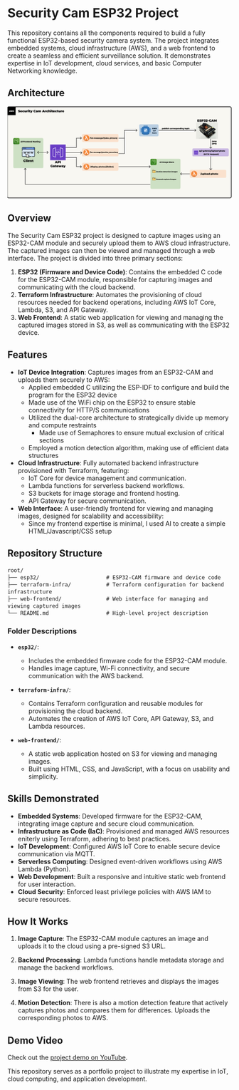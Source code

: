 # Security Cam ESP32 Project

This repository contains all the components required to build a fully functional ESP32-based security camera system. The project integrates embedded systems, cloud infrastructure (AWS), and a web frontend to create a seamless and efficient surveillance solution. It demonstrates expertise in IoT development, cloud services, and basic Computer Networking knowledge.

## Architecture

![ESP32 Architecture](esp32-architecture.jpg)

## Overview

The Security Cam ESP32 project is designed to capture images using an ESP32-CAM module and securely upload them to AWS cloud infrastructure. The captured images can then be viewed and managed through a web interface. The project is divided into three primary sections:

1. **ESP32 (Firmware and Device Code)**: Contains the embedded C code for the ESP32-CAM module, responsible for capturing images and communicating with the cloud backend.
2. **Terraform Infrastructure**: Automates the provisioning of cloud resources needed for backend operations, including AWS IoT Core, Lambda, S3, and API Gateway.
3. **Web Frontend**: A static web application for viewing and managing the captured images stored in S3, as well as communicating with the ESP32 device.

## Features

- **IoT Device Integration**: Captures images from an ESP32-CAM and uploads them securely to AWS:
  - Applied embedded C utilizing the ESP-IDF to configure and build the program for the ESP32 device
  - Made use of the WiFi chip on the ESP32 to ensure stable connectivity for HTTP/S communications
  - Utilized the dual-core architecture to strategically divide up memory and compute restraints
    - Made use of Semaphores to ensure mutual exclusion of critical sections
  - Employed a motion detection algorithm, making use of efficient data structures
- **Cloud Infrastructure**: Fully automated backend infrastructure provisioned with Terraform, featuring:
  - IoT Core for device management and communication.
  - Lambda functions for serverless backend workflows.
  - S3 buckets for image storage and frontend hosting.
  - API Gateway for secure communication.
- **Web Interface**: A user-friendly frontend for viewing and managing images, designed for scalability and accessibility:
  - Since my frontend expertise is minimal, I used AI to create a simple HTML/Javascript/CSS setup

## Repository Structure

```
root/
├── esp32/                     # ESP32-CAM firmware and device code
├── terraform-infra/           # Terraform configuration for backend infrastructure
├── web-frontend/              # Web interface for managing and viewing captured images
└── README.md                  # High-level project description
```

### Folder Descriptions

- **`esp32/`**:

  - Includes the embedded firmware code for the ESP32-CAM module.
  - Handles image capture, Wi-Fi connectivity, and secure communication with the AWS backend.

- **`terraform-infra/`**:

  - Contains Terraform configuration and reusable modules for provisioning the cloud backend.
  - Automates the creation of AWS IoT Core, API Gateway, S3, and Lambda resources.

- **`web-frontend/`**:
  - A static web application hosted on S3 for viewing and managing images.
  - Built using HTML, CSS, and JavaScript, with a focus on usability and simplicity.

## Skills Demonstrated

- **Embedded Systems**: Developed firmware for the ESP32-CAM, integrating image capture and secure cloud communication.
- **Infrastructure as Code (IaC)**: Provisioned and managed AWS resources eniterly using Terraform, adhering to best practices.
- **IoT Development**: Configured AWS IoT Core to enable secure device communication via MQTT.
- **Serverless Computing**: Designed event-driven workflows using AWS Lambda (Python).
- **Web Development**: Built a responsive and intuitive static web frontend for user interaction.
- **Cloud Security**: Enforced least privilege policies with AWS IAM to secure resources.

## How It Works

1. **Image Capture**: The ESP32-CAM module captures an image and uploads it to the cloud using a pre-signed S3 URL.
2. **Backend Processing**: Lambda functions handle metadata storage and manage the backend workflows.
3. **Image Viewing**: The web frontend retrieves and displays the images from S3 for the user.

4. **Motion Detection**: There is also a motion detection feature that actively captures photos and compares them for differences. Uploads the corresponding photos to AWS.

## Demo Video

Check out the [project demo on YouTube](https://youtu.be/t0pvggpXvDw).

This repository serves as a portfolio project to illustrate my expertise in IoT, cloud computing, and application development.
